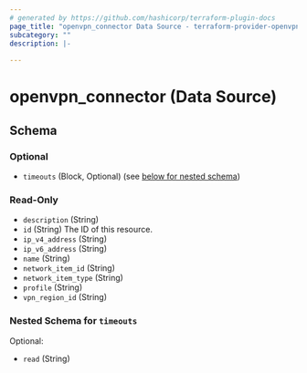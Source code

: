 ```yaml
---
# generated by https://github.com/hashicorp/terraform-plugin-docs
page_title: "openvpn_connector Data Source - terraform-provider-openvpn-cloud-beta"
subcategory: ""
description: |-
  
---
```


# openvpn_connector (Data Source)





<!-- schema generated by tfplugindocs -->
## Schema

### Optional

- `timeouts` (Block, Optional) (see [below for nested schema](#nestedblock--timeouts))

### Read-Only

- `description` (String)
- `id` (String) The ID of this resource.
- `ip_v4_address` (String)
- `ip_v6_address` (String)
- `name` (String)
- `network_item_id` (String)
- `network_item_type` (String)
- `profile` (String)
- `vpn_region_id` (String)

<a id="nestedblock--timeouts"></a>
### Nested Schema for `timeouts`

Optional:

- `read` (String)


